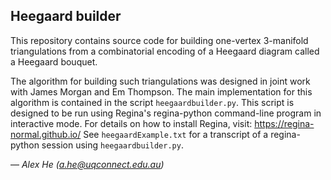 Heegaard builder
----------------

This repository contains source code for building one-vertex 3-manifold
triangulations from a combinatorial encoding of a Heegaard diagram called
a Heegaard bouquet.

The algorithm for building such triangulations was designed in joint work
with James Morgan and Em Thompson. The main implementation for this
algorithm is contained in the script ``heegaardbuilder.py``. This script
is designed to be run using Regina's regina-python command-line program in
interactive mode. For details on how to install Regina, visit:
    https://regina-normal.github.io/
See ``heegaardExample.txt`` for a transcript of a regina-python session
using ``heegaardbuilder.py``.

— *Alex He (a.he@uqconnect.edu.au)*
